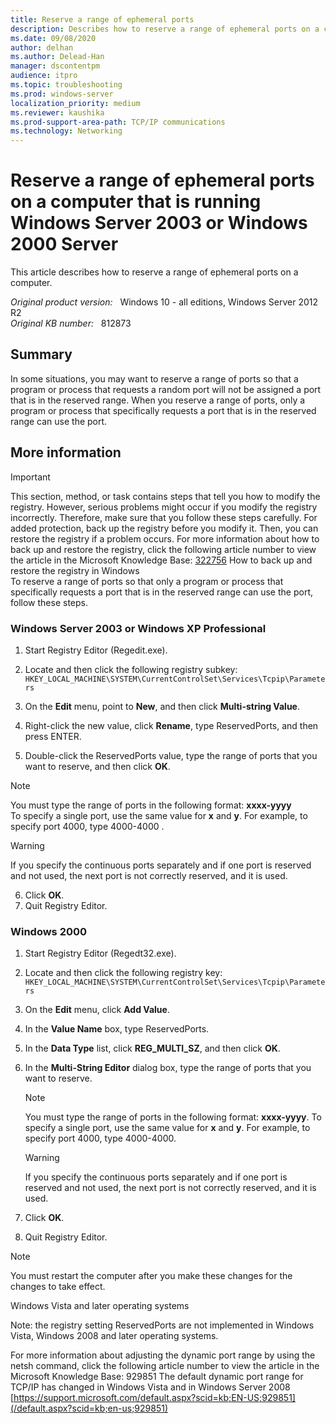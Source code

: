 ```yaml
---
title: Reserve a range of ephemeral ports
description: Describes how to reserve a range of ephemeral ports on a computer.
ms.date: 09/08/2020
author: delhan
ms.author: Delead-Han
manager: dscontentpm
audience: itpro
ms.topic: troubleshooting
ms.prod: windows-server
localization_priority: medium
ms.reviewer: kaushika
ms.prod-support-area-path: TCP/IP communications
ms.technology: Networking
---
```

# Reserve a range of ephemeral ports on a computer that is running Windows Server 2003 or Windows 2000 Server

This article describes how to reserve a range of ephemeral ports on a computer.

_Original product version:_ &nbsp; Windows 10 - all editions, Windows Server 2012 R2  
_Original KB number:_ &nbsp; 812873

## Summary

In some situations, you may want to reserve a range of ports so that a program or process that requests a random port will not be assigned a port that is in the reserved range. When you reserve a range of ports, only a program or process that specifically requests a port that is in the reserved range can use the port.

## More information

> [!IMPORTANT]
> This section, method, or task contains steps that tell you how to modify the registry. However, serious problems might occur if you modify the registry incorrectly. Therefore, make sure that you follow these steps carefully. For added protection, back up the registry before you modify it. Then, you can restore the registry if a problem occurs. For more information about how to back up and restore the registry, click the following article number to view the article in the Microsoft Knowledge Base: [322756](https://support.microsoft.com/help/322756) How to back up and restore the registry in Windows  
To reserve a range of ports so that only a program or process that specifically requests a port that is in the reserved range can use the port, follow these steps.

### Windows Server 2003 or Windows XP Professional


1. Start Registry Editor (Regedit.exe).
2. Locate and then click the following registry subkey: `HKEY_LOCAL_MACHINE\SYSTEM\CurrentControlSet\Services\Tcpip\Parameters` 

3. On the **Edit** menu, point to **New**, and then click **Multi-string Value**.
4. Right-click the new value, click **Rename**, type ReservedPorts, and then press ENTER.
5. Double-click the ReservedPorts value, type the range of ports that you want to reserve, and then click **OK**.

> [!NOTE]
> You must type the range of ports in the following format: **xxxx-yyyy**  
To specify a single port, use the same value for **x** and **y**. For example, to specify port 4000, type 4000-4000 .

> [!WARNING]
> If you specify the continuous ports separately and if one port is reserved and not used, the next port is not correctly reserved, and it is used.
6. Click **OK**.
7. Quit Registry Editor.

### Windows 2000


1. Start Registry Editor (Regedt32.exe).
2. Locate and then click the following registry key: `HKEY_LOCAL_MACHINE\SYSTEM\CurrentControlSet\Services\Tcpip\Parameters` 

3. On the **Edit** menu, click **Add Value**.
4. In the **Value Name** box, type ReservedPorts.
5. In the **Data Type** list, click **REG_MULTI_SZ**, and then click **OK**.
6. In the **Multi-String Editor** dialog box, type the range of ports that you want to reserve.

    > [!NOTE]
    > You must type the range of ports in the following format: **xxxx-yyyy**. To specify a single port, use the same value for **x** and **y**. For example, to specify port 4000, type 4000-4000.

    > [!WARNING]
    > If you specify the continuous ports separately and if one port is reserved and not used, the next port is not correctly reserved, and it is used.
7. Click **OK**.
8. Quit Registry Editor.

> [!NOTE]
> You must restart the computer after you make these changes for the changes to take effect.

Windows Vista and later operating systems  

Note: the registry setting ReservedPorts are not implemented in Windows Vista, Windows 2008 and later operating systems.

For more information about adjusting the dynamic port range by using the netsh  command, click the following article number to view the article in the Microsoft Knowledge Base:
929851 The default dynamic port range for TCP/IP has changed in Windows Vista and in Windows Server 2008
 [https://support.microsoft.com/default.aspx?scid=kb;EN-US;929851](/default.aspx?scid=kb;en-us;929851)
